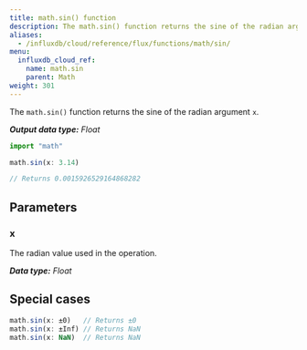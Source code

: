 ```yaml
---
title: math.sin() function
description: The math.sin() function returns the sine of the radian argument `x`.
aliases:
  - /influxdb/cloud/reference/flux/functions/math/sin/
menu:
  influxdb_cloud_ref:
    name: math.sin
    parent: Math
weight: 301
---
```


The `math.sin()` function returns the sine of the radian argument `x`.

_**Output data type:** Float_

```js
import "math"

math.sin(x: 3.14)

// Returns 0.0015926529164868282
```

## Parameters

### x
The radian value used in the operation.

_**Data type:** Float_

## Special cases
```js
math.sin(x: ±0)   // Returns ±0
math.sin(x: ±Inf) // Returns NaN
math.sin(x: NaN)  // Returns NaN
```
